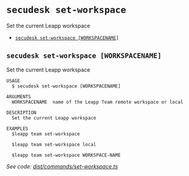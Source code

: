 `secudesk set-workspace`
========================

Set the current Leapp workspace

* [`secudesk set-workspace [WORKSPACENAME]`](#secudesk-set-workspace-workspacename)

## `secudesk set-workspace [WORKSPACENAME]`

Set the current Leapp workspace

```
USAGE
  $ secudesk set-workspace [WORKSPACENAME]

ARGUMENTS
  WORKSPACENAME  name of the Leapp Team remote workspace or local

DESCRIPTION
  Set the current Leapp workspace

EXAMPLES
  $leapp team set-workspace

  $leapp team set-workspace local

  $leapp team set-workspace WORKSPACE-NAME
```

_See code: [dist/commands/set-workspace.ts](https://github.com/secudesk/cli/blob/v0.0.0/dist/commands/set-workspace.ts)_
